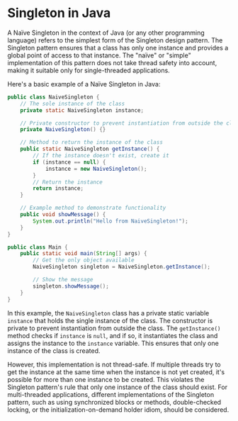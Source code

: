# Singleton in Java

A Naïve Singleton in the context of Java (or any other programming language) refers to the simplest form of the Singleton design pattern. The Singleton pattern ensures that a class has only one instance and provides a global point of access to that instance. The "naïve" or "simple" implementation of this pattern does not take thread safety into account, making it suitable only for single-threaded applications.

Here's a basic example of a Naïve Singleton in Java:

```java
public class NaiveSingleton {
    // The sole instance of the class
    private static NaiveSingleton instance;

    // Private constructor to prevent instantiation from outside the class
    private NaiveSingleton() {}

    // Method to return the instance of the class
    public static NaiveSingleton getInstance() {
        // If the instance doesn't exist, create it
        if (instance == null) {
            instance = new NaiveSingleton();
        }
        // Return the instance
        return instance;
    }

    // Example method to demonstrate functionality
    public void showMessage() {
        System.out.println("Hello from NaiveSingleton!");
    }
}

public class Main {
    public static void main(String[] args) {
        // Get the only object available
        NaiveSingleton singleton = NaiveSingleton.getInstance();

        // Show the message
        singleton.showMessage();
    }
}
```

In this example, the `NaiveSingleton` class has a private static variable `instance` that holds the single instance of the class. The constructor is private to prevent instantiation from outside the class. The `getInstance()` method checks if `instance` is `null`, and if so, it instantiates the class and assigns the instance to the `instance` variable. This ensures that only one instance of the class is created.

However, this implementation is not thread-safe. If multiple threads try to get the instance at the same time when the instance is not yet created, it's possible for more than one instance to be created. This violates the Singleton pattern's rule that only one instance of the class should exist. For multi-threaded applications, different implementations of the Singleton pattern, such as using synchronized blocks or methods, double-checked locking, or the initialization-on-demand holder idiom, should be considered.